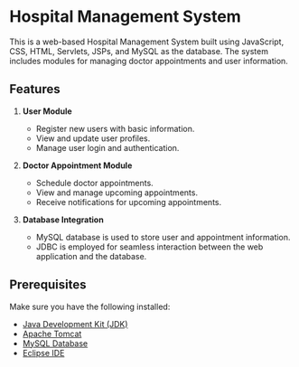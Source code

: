 # Hospital Management System

This is a web-based Hospital Management System built using JavaScript, CSS, HTML, Servlets, JSPs, and MySQL as the database. The system includes modules for managing doctor appointments and user information.

## Features

1. **User Module**
   - Register new users with basic information.
   - View and update user profiles.
   - Manage user login and authentication.

2. **Doctor Appointment Module**
   - Schedule doctor appointments.
   - View and manage upcoming appointments.
   - Receive notifications for upcoming appointments.

3. **Database Integration**
   - MySQL database is used to store user and appointment information.
   - JDBC is employed for seamless interaction between the web application and the database.

## Prerequisites

Make sure you have the following installed:

- [Java Development Kit (JDK)](https://www.oracle.com/java/technologies/javase-downloads.html)
- [Apache Tomcat](http://tomcat.apache.org/)
- [MySQL Database](https://www.mysql.com/)
- [Eclipse IDE](https://www.eclipse.org/ide/)
